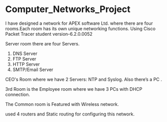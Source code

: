 # Computer_Networks_Project
 I have designed a network for APEX  software Ltd. where there are four rooms.Each room has its own  unique networking functions.
Using Cisco Packet Tracer student version-6.2.0.0052

Server room there are four 
Servers.
1. DNS Server
2. FTP Server
3. HTTP Server
4. SMTP/Email Server

CEO's Room where we have 2 Servers: NTP and 
Syslog. Also there’s a PC .

3rd Room is the Employee room where we have 3 PCs with DHCP 
connection.

The Common room is Featured with Wireless 
network.

used 4 routers and Static routing for configuring this network.

